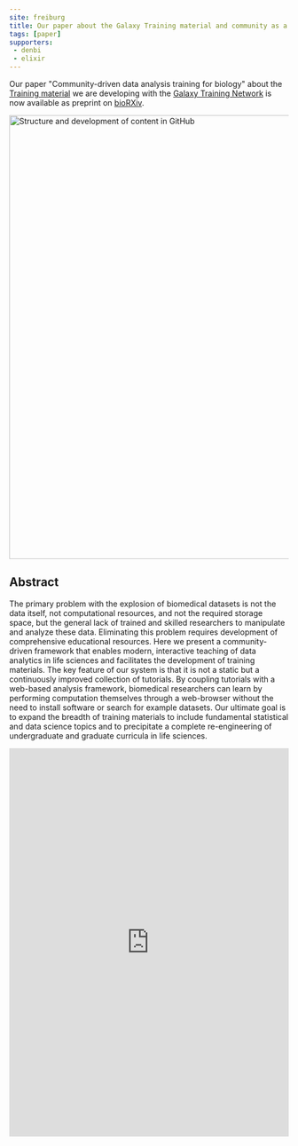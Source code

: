 ```yaml
---
site: freiburg
title: Our paper about the Galaxy Training material and community as a preprint on bioRXiv
tags: [paper]
supporters:
 - denbi
 - elixir
---
```


Our paper "Community-driven data analysis training for biology" about the [Training material](https://training.galaxyproject.org) we are developing with the [Galaxy Training Network](https://galaxyproject.org/teach/gtn/) is now available as preprint on [bioRXiv](https://www.biorxiv.org/content/early/2017/11/29/225680).

<div class="multiple-img">
    <img src="{{ "/assets/media/2017-11-30-development_process.png" | relative_url }}" width="800px" alt=" Structure and development of content in GitHub" />
</div>

## Abstract

The primary problem with the explosion of biomedical datasets is not the data itself, not computational resources, and not the required storage space, but the general lack of trained and skilled researchers to manipulate and analyze these data. Eliminating this problem requires development of comprehensive educational resources. Here we present a community-driven framework that enables modern, interactive teaching of data analytics in life sciences and facilitates the development of training materials. The key feature of our system is that it is not a static but a continuously improved collection of tutorials. By coupling tutorials with a web-based analysis framework, biomedical researchers can learn by performing computation themselves through a web-browser without the need to install software or search for example datasets. Our ultimate goal is to expand the breadth of training materials to include fundamental statistical and data science topics and to precipitate a complete re-engineering of undergraduate and graduate curricula in life sciences.

<embed src="https://www.biorxiv.org/content/biorxiv/early/2017/11/29/225680.full.pdf" width="100%" height="700" type='application/pdf'>
